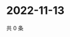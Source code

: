 # 2022-11-13

共 0 条

<!-- BEGIN WEIBO -->
<!-- 最后更新时间 Sun Nov 13 2022 00:22:36 GMT+0800 (China Standard Time) -->

<!-- END WEIBO -->
